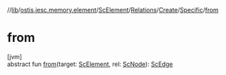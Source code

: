 //[lib](../../../../../../index.md)/[ostis.jesc.memory.element](../../../../index.md)/[ScElement](../../../index.md)/[Relations](../../index.md)/[Create](../index.md)/[Specific](index.md)/[from](from.md)

# from

[jvm]\
abstract fun [from](from.md)(target: [ScElement](../../../index.md), rel: [ScNode](../../../../../ostis.jesc.memory.element.node/-sc-node/index.md)): [ScEdge](../../../../../ostis.jesc.memory.element.edge/-sc-edge/index.md)
